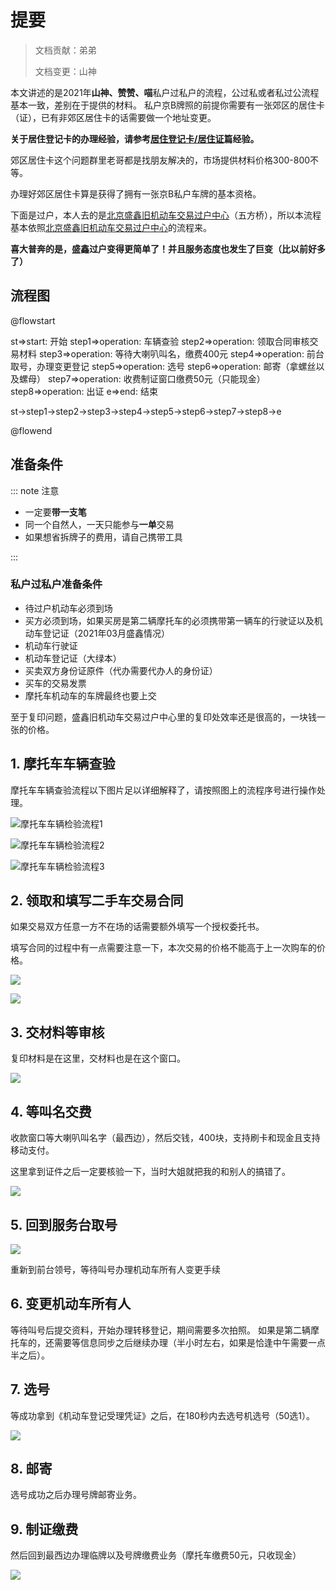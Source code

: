 # 提要
> 文档贡献：弟弟
> 
> 文档变更：山神

本文讲述的是2021年**山神、赞赞、喵**私户过私户的流程，公过私或者私过公流程基本一致，差别在于提供的材料。
私户京B牌照的前提你需要有一张郊区的居住卡（证），已有非郊区居住卡的话需要做一个地址变更。

**关于居住登记卡的办理经验，请参考[居住登记卡/居住证](/driver-license/tmpid.html)篇经验。**

郊区居住卡这个问题群里老哥都是找朋友解决的，市场提供材料价格300-800不等。

办理好郊区居住卡算是获得了拥有一张京B私户车牌的基本资格。

下面是过户，本人去的是[北京盛鑫旧机动车交易过户中心](https://ditu.amap.com/place/B0FFI906F0)（五方桥），所以本流程基本依照[北京盛鑫旧机动车交易过户中心](https://ditu.amap.com/place/B0FFI906F0)的流程来。

**喜大普奔的是，盛鑫过户变得更简单了！并且服务态度也发生了巨变（比以前好多了）**


## 流程图

@flowstart

st=>start: 开始
step1=>operation: 车辆查验
step2=>operation: 领取合同审核交易材料
step3=>operation: 等待大喇叭叫名，缴费400元
step4=>operation: 前台取号，办理变更登记
step5=>operation: 选号
step6=>operation: 邮寄（拿螺丝以及螺母）
step7=>operation: 收费制证窗口缴费50元（只能现金）
step8=>operation: 出证
e=>end: 结束

st->step1->step2->step3->step4->step5->step6->step7->step8->e

@flowend

## 准备条件

::: note 注意

- 一定要**带一支笔**
- 同一个自然人，一天只能参与**一单**交易
- 如果想省拆牌子的费用，请自己携带工具

:::
### 私户过私户准备条件

- 待过户机动车必须到场
- 买方必须到场，如果买房是第二辆摩托车的必须携带第一辆车的行驶证以及机动车登记证（2021年03月盛鑫情况）
- 机动车行驶证
- 机动车登记证（大绿本）
- 买卖双方身份证原件（代办需要代办人的身份证）
- 买车的交易发票
- 摩托车机动车的车牌最终也要上交

至于复印问题，盛鑫旧机动车交易过户中心里的复印处效率还是很高的，一块钱一张的价格。

## 1. 摩托车车辆查验

摩托车车辆查验流程以下图片足以详细解释了，请按照图上的流程序号进行操作处理。

![摩托车车辆检验流程1](https://inews.gtimg.com/newsapp_ls/0/13323297075/0)

![摩托车车辆检验流程2](https://inews.gtimg.com/newsapp_ls/0/13323297078/0)

![摩托车车辆检验流程3](https://inews.gtimg.com/newsapp_ls/0/13323297067/0)

## 2. 领取和填写二手车交易合同

如果交易双方任意一方不在场的话需要额外填写一个授权委托书。

填写合同的过程中有一点需要注意一下，本次交易的价格不能高于上一次购车的价格。

![](https://wkphoto.cdn.bcebos.com/7a899e510fb30f248df1d17dd895d143ad4b0360.jpg)

![](https://ae01.alicdn.com/kf/H2281cc365b3e43e9a708f362d83477b3Q.jpg)

## 3. 交材料等审核

复印材料是在这里，交材料也是在这个窗口。

![](https://ae01.alicdn.com/kf/Hc4c16bdf599948d69e3633a2d07c32c4p.jpg)

## 4. 等叫名交费

收款窗口等大喇叭叫名字（最西边），然后交钱，400块，支持刷卡和现金且支持移动支付。

这里拿到证件之后一定要核验一下，当时大姐就把我的和别人的搞错了。

![](https://ae01.alicdn.com/kf/H57b08459caee431586bb27181f398866u.jpg)

## 5. 回到服务台取号

![](https://wkphoto.cdn.bcebos.com/7a899e510fb30f248df1d17dd895d143ad4b0360.jpg)

重新到前台领号，等待叫号办理机动车所有人变更手续

## 6. 变更机动车所有人

等待叫号后提交资料，开始办理转移登记，期间需要多次拍照。
如果是第二辆摩托车的，还需要等信息同步之后继续办理（半小时左右，如果是恰逢中午需要一点半之后）。

## 7. 选号
等成功拿到《机动车登记受理凭证》之后，在180秒内去选号机选号（50选1）。

![](https://ae01.alicdn.com/kf/H06510751ee5941c6bd215cc10018ea66n.jpg)

## 8. 邮寄
选号成功之后办理号牌邮寄业务。

## 9. 制证缴费
然后回到最西边办理临牌以及号牌缴费业务（摩托车缴费50元，只收现金）

![](https://ae01.alicdn.com/kf/H13fbe5d8db034c4a8cea9cf8457d11a6x.jpg)